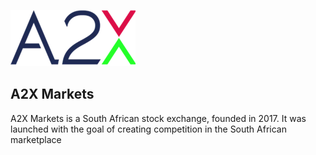 [![A2X](https://github.com/Open-Markets-Initiative/Directory/blob/main/Organizations/A2X/Images/Logo.png)](https://www.a2x.co.za)

## A2X Markets

A2X Markets is a South African stock exchange, founded in 2017. It was launched with the goal of creating competition in the South African marketplace 